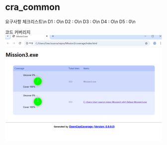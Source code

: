 # cra_common


요구사항 체크리스트\n
D1 : O\n
D2 : O\n
D3 : O\n
D4 : O\n
D5 : 0\n

코드 커버리지
![Alt text](/codecoverage.png "코드 커버리지")
